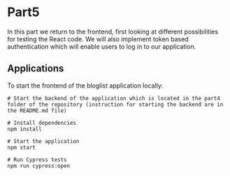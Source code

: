 # Part5

In this part we return to the frontend, first looking at different possibilities for testing the React code. We will also implement token based authentication which will enable users to log in to our application.

## Applications

To start the frontend of the bloglist application locally:

```console
# Start the backend of the application which is located in the part4 folder of the repository (instruction for starting the backend are in the README.md file)

# Install dependencies
npm install

# Start the application
npm start

# Run Cypress tests
npm run cypress:open
```